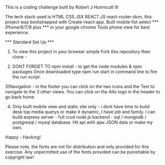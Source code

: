 This is a coding challenge built by Robert J Hunnicutt III

The tech stack used is HTML CSS JSX REACT.JS react-router-dom, this project was bootstrapped with Create-react-app. Built mobile fist select *** iPhone/6/7/8 plus *** in your google chrome Tools phone view for best experience. 

*** Standard Set Up *** 
1) To view this project in your browser simple Fork this repository then clone -

2) DONT FORGET TO npm install - to get the node modules & npm packages
Once downloaded type npm run start in command line to fire the run script.

3)Navigation - in the footer you can click on the two icons and the Text to navigate to the 3 other views.
You can click on the Alto logo in the header to go back home

4) Only built mobile view and static site only - i dont have time to build desk top media querys or make it dynamic, I have job and family. I can build express server - full crud node.js backend - sql / mongodb / postgresql / mysql database. Hit api with ajax JSON data or make my own.

Happy - Hacking!

Please note, the fonts are not for distribution and only provided for this exercise. Any unpermitted use of the fonts provided can be punishable by copyright law!
